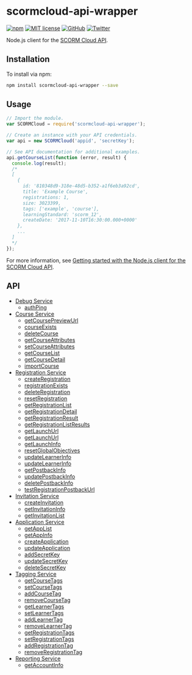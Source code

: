 # scormcloud-api-wrapper

[![npm](https://img.shields.io/npm/v/office-document-properties.svg?style=flat)](https://www.npmjs.com/package/scormcloud-api-wrapper)
[![MIT license](https://img.shields.io/badge/license-MIT-brightgreen.svg)](https://github.com/swestmoreland/scormcloud-api-wrapper/blob/master/LICENSE)
[![GitHub](https://img.shields.io/github/stars/swestmoreland/scormcloud-api-wrapper.svg?style=social&logo=github&label=Stars)](https://github.com/swestmoreland/scormcloud-api-wrapper/)
[![Twitter](https://img.shields.io/twitter/follow/swestmoreland.svg?style=social&logo=twitter&label=Follow)](https://twitter.com/intent/follow?screen_name=swestmoreland)

Node.js client for the [SCORM Cloud API](https://cloud.scorm.com/docs/index.html).

## Installation

To install via npm:

```sh
npm install scormcloud-api-wrapper --save
```

## Usage

```js
// Import the module.
var SCORMCloud = require('scormcloud-api-wrapper');

// Create an instance with your API credentials.
var api = new SCORMCloud('appid', 'secretKey');

// See API documentation for additional examples.
api.getCourseList(function (error, result) {
  console.log(result);
  /*
  [
    {
      id: '810348d9-318e-48d5-b352-a1f6eb3a92cd',
      title: 'Example Course',
      registrations: 1,
      size: 3023399,
      tags: ['example', 'course'],
      learningStandard: 'scorm_12',
      createDate: '2017-11-10T16:30:00.000+0000'
    },
    ...
  ]
  */
});
```

For more information, see [Getting started with the Node.js client for the SCORM Cloud API](https://stevenwestmoreland.com/2017/11/nodejs-client-for-scormcloud-api.html).

## API

* [Debug Service](https://stevenwestmoreland.com/projects/scormcloud-api-wrapper/docs/api/debug.html)
    * [authPing](https://stevenwestmoreland.com/projects/scormcloud-api-wrapper/docs/api/debug.html#authPing)
* [Course Service](https://stevenwestmoreland.com/projects/scormcloud-api-wrapper/docs/api/course.html)
    * [getCoursePreviewUrl](https://stevenwestmoreland.com/projects/scormcloud-api-wrapper/docs/api/course.html#getCoursePreviewUrl)
    * [courseExists](https://stevenwestmoreland.com/projects/scormcloud-api-wrapper/docs/api/course.html#courseExists)
    * [deleteCourse](https://stevenwestmoreland.com/projects/scormcloud-api-wrapper/docs/api/course.html#deleteCourse)
    * [getCourseAttributes](https://stevenwestmoreland.com/projects/scormcloud-api-wrapper/docs/api/course.html#getCourseAttributes)
    * [setCourseAttributes](https://stevenwestmoreland.com/projects/scormcloud-api-wrapper/docs/api/course.html#setCourseAttributes)
    * [getCourseList](https://stevenwestmoreland.com/projects/scormcloud-api-wrapper/docs/api/course.html#getCourseList)
    * [getCourseDetail](https://stevenwestmoreland.com/projects/scormcloud-api-wrapper/docs/api/course.html#getCourseDetail)
    * [importCourse](https://stevenwestmoreland.com/projects/scormcloud-api-wrapper/docs/api/course.html#importCourse)
* [Registration Service](https://stevenwestmoreland.com/projects/scormcloud-api-wrapper/docs/api/registration.html)
    * [createRegistration](https://stevenwestmoreland.com/projects/scormcloud-api-wrapper/docs/api/registration.html#createRegistration)
    * [registrationExists](https://stevenwestmoreland.com/projects/scormcloud-api-wrapper/docs/api/registration.html#registrationExists)
    * [deleteRegistration](https://stevenwestmoreland.com/projects/scormcloud-api-wrapper/docs/api/registration.html#deleteRegistration)
    * [resetRegistration](https://stevenwestmoreland.com/projects/scormcloud-api-wrapper/docs/api/registration.html#resetRegistration)
    * [getRegistrationList](https://stevenwestmoreland.com/projects/scormcloud-api-wrapper/docs/api/registration.html#getRegistrationList)
    * [getRegistrationDetail](https://stevenwestmoreland.com/projects/scormcloud-api-wrapper/docs/api/registration.html#getRegistrationDetail)
    * [getRegistrationResult](https://stevenwestmoreland.com/projects/scormcloud-api-wrapper/docs/api/registration.html#getRegistrationResult)
    * [getRegistrationListResults](https://stevenwestmoreland.com/projects/scormcloud-api-wrapper/docs/api/registration.html#getRegistrationListResults)
    * [getLaunchUrl](https://stevenwestmoreland.com/projects/scormcloud-api-wrapper/docs/api/registration.html#getLaunchUrl)
    * [getLaunchUrl](https://stevenwestmoreland.com/projects/scormcloud-api-wrapper/docs/api/registration.html#getLaunchHistory)
    * [getLaunchInfo](https://stevenwestmoreland.com/projects/scormcloud-api-wrapper/docs/api/registration.html#getLaunchInfo)
    * [resetGlobalObjectives](https://stevenwestmoreland.com/projects/scormcloud-api-wrapper/docs/api/registration.html#resetGlobalObjectives)
    * [updateLearnerInfo](https://stevenwestmoreland.com/projects/scormcloud-api-wrapper/docs/api/registration.html#updateLearnerInfo)
    * [updateLearnerInfo](https://stevenwestmoreland.com/projects/scormcloud-api-wrapper/docs/api/registration.html#updateLearnerInfo)
    * [getPostbackInfo](https://stevenwestmoreland.com/projects/scormcloud-api-wrapper/docs/api/registration.html#getPostbackInfo)
    * [updatePostbackInfo](https://stevenwestmoreland.com/projects/scormcloud-api-wrapper/docs/api/registration.html#updatePostbackInfo)
    * [deletePostbackInfo](https://stevenwestmoreland.com/projects/scormcloud-api-wrapper/docs/api/registration.html#deletePostbackInfo)
    * [testRegistrationPostbackUrl](https://stevenwestmoreland.com/projects/scormcloud-api-wrapper/docs/api/registration.html#testRegistrationPostbackUrl)
* [Invitation Service](https://stevenwestmoreland.com/projects/scormcloud-api-wrapper/docs/api/invitation.html)
    * [createInvitation](https://stevenwestmoreland.com/projects/scormcloud-api-wrapper/docs/api/invitation.html#createInvitation)
    * [getInvitationInfo](https://stevenwestmoreland.com/projects/scormcloud-api-wrapper/docs/api/invitation.html#getInvitationInfo)
    * [getInvitationList](https://stevenwestmoreland.com/projects/scormcloud-api-wrapper/docs/api/invitation.html#getInvitationList)
* [Application Service](https://stevenwestmoreland.com/projects/scormcloud-api-wrapper/docs/api/application.html)
    * [getAppList](https://stevenwestmoreland.com/projects/scormcloud-api-wrapper/docs/api/application.html#getAppList)
    * [getAppInfo](https://stevenwestmoreland.com/projects/scormcloud-api-wrapper/docs/api/application.html#getAppInfo)
    * [createApplication](https://stevenwestmoreland.com/projects/scormcloud-api-wrapper/docs/api/application.html#createApplication)
    * [updateApplication](https://stevenwestmoreland.com/projects/scormcloud-api-wrapper/docs/api/application.html#updateApplication)
    * [addSecretKey](https://stevenwestmoreland.com/projects/scormcloud-api-wrapper/docs/api/application.html#addSecretKey)
    * [updateSecretKey](https://stevenwestmoreland.com/projects/scormcloud-api-wrapper/docs/api/application.html#updateSecretKey)
    * [deleteSecretKey](https://stevenwestmoreland.com/projects/scormcloud-api-wrapper/docs/api/application.html#deleteSecretKey)
* [Tagging Service](https://stevenwestmoreland.com/projects/scormcloud-api-wrapper/docs/api/tagging.html)
    * [getCourseTags](https://stevenwestmoreland.com/projects/scormcloud-api-wrapper/docs/api/tagging.html#getCourseTags)
    * [setCourseTags](https://stevenwestmoreland.com/projects/scormcloud-api-wrapper/docs/api/tagging.html#setCourseTags)
    * [addCourseTag](https://stevenwestmoreland.com/projects/scormcloud-api-wrapper/docs/api/tagging.html#addCourseTag)
    * [removeCourseTag](https://stevenwestmoreland.com/projects/scormcloud-api-wrapper/docs/api/tagging.html#removeCourseTag)
    * [getLearnerTags](https://stevenwestmoreland.com/projects/scormcloud-api-wrapper/docs/api/tagging.html#getLearnerTags)
    * [setLearnerTags](https://stevenwestmoreland.com/projects/scormcloud-api-wrapper/docs/api/tagging.html#setLearnerTags)
    * [addLearnerTag](https://stevenwestmoreland.com/projects/scormcloud-api-wrapper/docs/api/tagging.html#addLearnerTag)
    * [removeLearnerTag](https://stevenwestmoreland.com/projects/scormcloud-api-wrapper/docs/api/tagging.html#removeLearnerTag)
    * [getRegistrationTags](https://stevenwestmoreland.com/projects/scormcloud-api-wrapper/docs/api/tagging.html#getRegistrationTags)
    * [setRegistrationTags](https://stevenwestmoreland.com/projects/scormcloud-api-wrapper/docs/api/tagging.html#setRegistrationTags)
    * [addRegistrationTag](https://stevenwestmoreland.com/projects/scormcloud-api-wrapper/docs/api/tagging.html#addRegistrationTag)
    * [removeRegistrationTag](https://stevenwestmoreland.com/projects/scormcloud-api-wrapper/docs/api/tagging.html#removeRegistrationTag)
* [Reporting Service](https://stevenwestmoreland.com/projects/scormcloud-api-wrapper/docs/api/reporting.html)
    * [getAccountInfo](https://stevenwestmoreland.com/projects/scormcloud-api-wrapper/docs/api/reporting.html#getAccountInfo)
